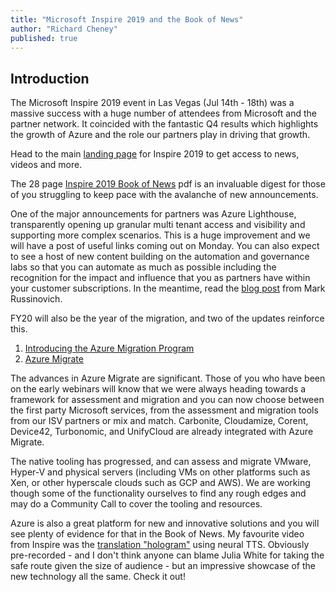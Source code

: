 ```yaml
---
title: "Microsoft Inspire 2019 and the Book of News"
author: "Richard Cheney"
published: true
---
```


## Introduction

The Microsoft Inspire 2019 event in Las Vegas (Jul 14th - 18th) was a massive success with a huge number of attendees from Microsoft and the partner network. It coincided with the fantastic Q4 results which highlights the growth of Azure and the role our partners play in driving that growth.

Head to the main [landing page](https://news.microsoft.com/inspire2019/) for Inspire 2019 to get access to news, videos and more.

The 28 page [Inspire 2019 Book of News](https://aka.ms/Inspire2019BookofNews) pdf is an invaluable digest for those of you struggling to keep pace with the avalanche of new announcements.

One of the major announcements for partners was Azure Lighthouse, transparently opening up granular multi tenant access and visibility and supporting more complex scenarios. This is a huge improvement and we will have a post of useful links coming out on Monday. You can also expect to see a host of new content building on the automation and governance labs so that you can automate as much as possible including the recognition for the impact and influence that you as partners have within your customer subscriptions. In the meantime, read the [blog post](https://azure.microsoft.com/blog/how-azure-lighthouse-enables-management-at-scale-for-service-providers/) from Mark Russinovich.

FY20 will also be the year of the migration, and two of the updates reinforce this.

1. [Introducing the Azure Migration Program](https://azure.microsoft.com/en-us/blog/ensuring-customer-success-introducing-the-azure-migration-program/)
1. [Azure Migrate](https://azure.microsoft.com/en-us/blog/introducing-the-new-azure-migrate-a-hub-for-your-migration-needs/)

The advances in Azure Migrate are significant. Those of you who have been on the early webinars will know that we were always heading towards a framework for assessment and migration and you can now choose between the first party Microsoft services, from the assessment and migration tools from our ISV partners or mix and match. Carbonite, Cloudamize, Corent, Device42, Turbonomic, and UnifyCloud are already integrated with Azure Migrate.

The native tooling has progressed, and can assess and migrate VMware, Hyper-V and physical servers (including VMs on other platforms such as Xen, or other hyperscale clouds such as GCP and AWS). We are working though some of the functionality ourselves to find any rough edges and may do a Community Call to cover the tooling and resources.

Azure is also a great platform for new and innovative solutions and you will see plenty of evidence for that in the Book of News.  My favourite video from Inspire was the [translation "hologram"](https://youtu.be/auJJrHgG9Mc) using neural TTS. Obviously pre-recorded - and I don't think anyone can blame Julia White for taking the safe route given the size of audience - but an impressive showcase of the new technology all the same. Check it out!

